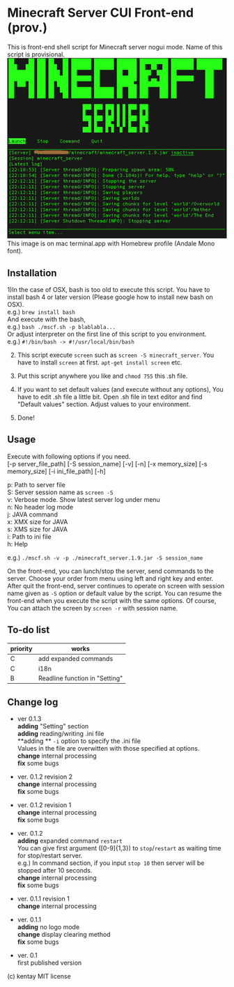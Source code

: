 # Minecraft Server CUI Front-end (prov.)
This is front-end shell script for Minecraft server nogui mode. Name of this script is provisional.  
![screenshot1](screenshot1.png)  
This image is on mac terminal.app with Homebrew profile (Andale Mono font).

## Installation  
1)In the case of OSX, bash is too old to execute this script. You have to install bash 4 or later version (Please google how to install new bash on OSX).  
e.g.) `brew install bash`  
And execute with the bash,  
e.g.) `bash ./mscf.sh -p blablabla...`  
Or adjust interpreter on the first line of this script to you environment.  
e.g.) `#!/bin/bash -> #!/usr/local/bin/bash`

2) This script execute `screen` such as `screen -S minecraft_server`. You have to install `screen` at first. `apt-get install screen` etc.

3) Put this script anywhere you like and `chmod 755` this .sh file.

4) If you want to set default values (and execute without any options), You have to edit .sh file a little bit. Open .sh file in text editor and find "Default values" section. Adjust values to your environment.  

5) Done!

## Usage
Execute with following options if you need.  
[-p server_file_path] [-S session_name] [-v] [-n] [-x memory_size] [-s memory_size] [-i ini_file_path] [-h]

p: Path to server file  
S: Server session name as `screen -S`  
v: Verbose mode. Show latest server log under menu  
n: No header log mode  
j: JAVA command  
x: XMX size for JAVA  
s: XMS size for JAVA  
i: Path to ini file  
h: Help

e.g.) `./mscf.sh -v -p ./minecraft_server.1.9.jar -S session_name`

On the front-end, you can lunch/stop the server, send commands to the server. Choose your order from menu using left and right key and enter.
After quit the front-end, server continues to operate on screen with session name given as `-S` option or default value by the script. You can resume the front-end when you execute the script with the same options. Of course, You can attach the screen by `screen -r` with session name.

## To-do list

|priority|works|
|-----|----|
|C|add expanded commands|
|C|i18n|
|B|Readline function in "Setting"|

## Change log
- ver 0.1.3  
**adding** "Setting" section  
**adding** reading/writing .ini file  
**adding ** `-i` option to specify the .ini file  
Values in the file are overwitten with those specified at options.  
**change** internal processing  
**fix** some bugs

- ver. 0.1.2 revision 2  
**change** internal processing  
**fix** some bugs

- ver. 0.1.2 revision 1  
**change** internal processing  
**fix** some bugs

- ver. 0.1.2  
**adding** expanded command `restart`  
You can give first argument ([0-9]{1,3}) to `stop`/`restart` as waiting time for stop/restart server.  
e.g.) In command section, if you input `stop 10` then server will be stopped after 10 seconds.  
**change** internal processing  
**fix** some bugs

- ver. 0.1.1 revision 1  
**change** internal processing  

- ver. 0.1.1  
**adding** no logo mode  
**change** display clearing method  
**fix** some bugs

- ver. 0.1  
first published version

(c) kentay MIT license
